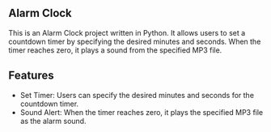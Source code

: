 ## Alarm Clock

This is an Alarm Clock project written in Python. It allows users to set a countdown timer by specifying the desired minutes and seconds. When the timer reaches zero, it plays a sound from the specified MP3 file.

## Features

- Set Timer: Users can specify the desired minutes and seconds for the countdown timer.
- Sound Alert: When the timer reaches zero, it plays the specified MP3 file as the alarm sound.
